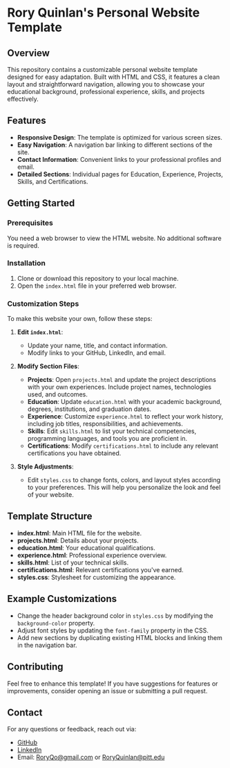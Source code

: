# Rory Quinlan's Personal Website Template 

## Overview
This repository contains a customizable personal website template designed for easy adaptation. Built with HTML and CSS, it features a clean layout and straightforward navigation, allowing you to showcase your educational background, professional experience, skills, and projects effectively.

## Features
- **Responsive Design**: The template is optimized for various screen sizes.
- **Easy Navigation**: A navigation bar linking to different sections of the site.
- **Contact Information**: Convenient links to your professional profiles and email.
- **Detailed Sections**: Individual pages for Education, Experience, Projects, Skills, and Certifications.

## Getting Started

### Prerequisites
You need a web browser to view the HTML website. No additional software is required.

### Installation
1. Clone or download this repository to your local machine.
2. Open the `index.html` file in your preferred web browser.

### Customization Steps
To make this website your own, follow these steps:

1. **Edit `index.html`**:
   - Update your name, title, and contact information.
   - Modify links to your GitHub, LinkedIn, and email.

2. **Modify Section Files**:
   - **Projects**: Open `projects.html` and update the project descriptions with your own experiences. Include project names, technologies used, and outcomes.
   - **Education**: Update `education.html` with your academic background, degrees, institutions, and graduation dates.
   - **Experience**: Customize `experience.html` to reflect your work history, including job titles, responsibilities, and achievements.
   - **Skills**: Edit `skills.html` to list your technical competencies, programming languages, and tools you are proficient in.
   - **Certifications**: Modify `certifications.html` to include any relevant certifications you have obtained.

3. **Style Adjustments**:
   - Edit `styles.css` to change fonts, colors, and layout styles according to your preferences. This will help you personalize the look and feel of your website.

## Template Structure
- **index.html**: Main HTML file for the website.
- **projects.html**: Details about your projects.
- **education.html**: Your educational qualifications.
- **experience.html**: Professional experience overview.
- **skills.html**: List of your technical skills.
- **certifications.html**: Relevant certifications you've earned.
- **styles.css**: Stylesheet for customizing the appearance.

## Example Customizations
- Change the header background color in `styles.css` by modifying the `background-color` property.
- Adjust font styles by updating the `font-family` property in the CSS.
- Add new sections by duplicating existing HTML blocks and linking them in the navigation bar.

## Contributing
Feel free to enhance this template! If you have suggestions for features or improvements, consider opening an issue or submitting a pull request.

## Contact
For any questions or feedback, reach out via:
- [GitHub](https://github.com/Roryqo)
- [LinkedIn](https://www.linkedin.com/in/rory-quinlan)
- Email: RoryQo@gmail.com or RoryQuinlan@pitt.edu
